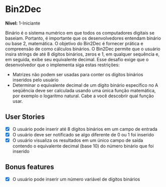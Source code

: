 # Bin2Dec
**Nível:** 1-Iniciante

Binário é o sistema numérico em que todos os computadores digitais se baseiam.
Portanto, é importante que os desenvolvedores entendam binário ou base 2,
matemática. O objetivo do Bin2Dec é fornecer prática e
compreensão de como cálculos binários.
O Bin2Dec permite que o usuário insira strings de até 8 dígitos binários, zeros
e 1, em qualquer sequência e, em seguida, exibe seu equivalente decimal.
Esse desafio exige que o desenvolvedor que o implementa siga estas
restrições:

- Matrizes não podem ser usadas para conter os dígitos binários inseridos pelo usuário
- Determinar o equivalente decimal de um dígito binário específico no
    A seqüência deve ser calculada usando uma única função matemática, por
    exemplo o logaritmo natural. Cabe a você descobrir qual função
    usar.


## User Stories

-   [x] O usuário pode inserir até 8 dígitos binários em um campo de entrada
-   [x] O usuário deve ser notificado se algo diferente de 0 ou 1 foi inserido
-   [x] O usuário visualiza os resultados em um único campo de saída contendo o equivalente decimal (base 10) do número binário que foi inserido

## Bonus features

-   [x] O usuário pode inserir um número variável de dígitos binários
